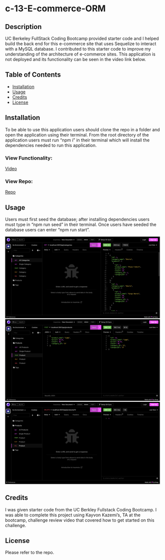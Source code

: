 # c-13-E-commerce-ORM

## Description

UC Berkeley FullStack Coding Bootcamp provided starter code and I helped build the back end for this e-commerce site that uses Sequelize to interact with a MySQL database. I contributed to this starter code to improve my understanding of the architecture of e-commerce sites. This application is not deployed and its functionality can be seen in the video link below.

## Table of Contents

- [Installation](#installation)
- [Usage](#usage)
- [Credits](#credits)
- [License](#license)

## Installation

To be able to use this application users should clone the repo in a folder and open the application using their terminal. From the root directory of the application users must run “npm i” in their terminal which will install the dependencies needed to run this application.

### View Functionality:

[Video](https://drive.google.com/file/d/1-4bDZS_Mn9vMhDMPVB7--ldy7Xi3xPcf/view)

### View Repo:

[Repo](https://github.com/perfectblue0/c-13-E-commerce-ORM)

## Usage

Users must first seed the database; after installing dependencies users must type in “npm run seed” in their terminal. Once users have seeded the database users can enter “npm run start”.

![GetAll](./images/getAll.png)  
![CreateNew](./images/createNew.png)  
![Delete](./images/delete.png)
   
## Credits

I was given starter code from the UC Berkley Fullstack Coding Bootcamp. I was able to complete this project using Kayvon Kazemi’s, TA at the bootcamp, challenge review video that covered how to get started on this challenge.

## License

Please refer to the repo.
